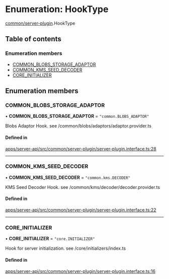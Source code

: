 # Enumeration: HookType

[common/server-plugin](../modules/common_server_plugin.md).HookType

## Table of contents

### Enumeration members

- [COMMON_BLOBS_STORAGE_ADAPTOR](common_server_plugin.HookType.md#common_blobs_storage_adaptor)
- [COMMON_KMS_SEED_DECODER](common_server_plugin.HookType.md#common_kms_seed_decoder)
- [CORE_INITIALIZER](common_server_plugin.HookType.md#core_initializer)

## Enumeration members

### <a id="common_blobs_storage_adaptor" name="common_blobs_storage_adaptor"></a> COMMON_BLOBS_STORAGE_ADAPTOR

• **COMMON_BLOBS_STORAGE_ADAPTOR** = `"common.BLOBS_ADAPTOR"`

Blobs Adaptor Hook.
see /common/blobs/adaptors/adaptor.provider.ts

#### Defined in

[apps/server-api/src/common/server-plugin/server-plugin.interface.ts:28](https://github.com/brickdoc/brickdoc/blob/master/apps/server-api/src/common/server-plugin/server-plugin.interface.ts#L28)

---

### <a id="common_kms_seed_decoder" name="common_kms_seed_decoder"></a> COMMON_KMS_SEED_DECODER

• **COMMON_KMS_SEED_DECODER** = `"common.kms.DECODER"`

KMS Seed Decoder Hook.
see /common/kms/decoder/decoder.provider.ts

#### Defined in

[apps/server-api/src/common/server-plugin/server-plugin.interface.ts:22](https://github.com/brickdoc/brickdoc/blob/master/apps/server-api/src/common/server-plugin/server-plugin.interface.ts#L22)

---

### <a id="core_initializer" name="core_initializer"></a> CORE_INITIALIZER

• **CORE_INITIALIZER** = `"core.INITIALIZER"`

Hook for server initialization.
see /core/initializers/index.ts

#### Defined in

[apps/server-api/src/common/server-plugin/server-plugin.interface.ts:16](https://github.com/brickdoc/brickdoc/blob/master/apps/server-api/src/common/server-plugin/server-plugin.interface.ts#L16)
